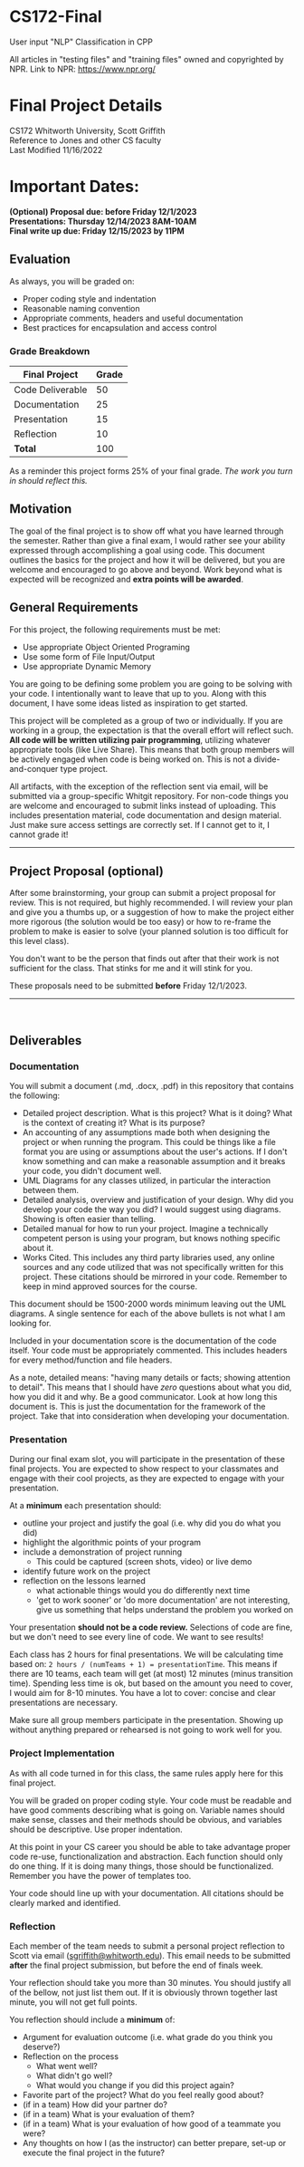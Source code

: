 # CS172-Final
User input "NLP" Classification in CPP

All articles in "testing files" and "training files" owned and copyrighted by NPR.
Link to NPR: https://www.npr.org/


# Final Project Details  
CS172 Whitworth University, Scott Griffith  
Reference to Jones and other CS faculty  
Last Modified 11/16/2022  

# Important Dates:
**(Optional) Proposal due: before Friday 12/1/2023**   
**Presentations: Thursday 12/14/2023 8AM-10AM**  
**Final write up due: Friday 12/15/2023 by 11PM**

## Evaluation
As always, you will be graded on:
- Proper coding style and indentation
- Reasonable naming convention
- Appropriate comments, headers and useful documentation
- Best practices for encapsulation and access control

### Grade Breakdown
| Final Project                | Grade |
|------------------------------|-------|
| Code Deliverable             |  50   |
| Documentation                |  25   |
| Presentation                 |  15   |
| Reflection                   |  10   |
|  __Total__                   |  100  |

As a reminder this project forms 25% of your final grade. *The work you turn in should reflect this.*

## Motivation
The goal of the final project is to show off what you have learned through the semester. Rather than give a final exam, I would rather see your ability expressed through accomplishing a goal using code. This document outlines the basics for the project and how it will be delivered, but you are welcome and encouraged to go above and beyond. Work beyond what is expected will be recognized and __extra points will be awarded__.

## General Requirements
For this project, the following requirements must be met:  
  * Use appropriate Object Oriented Programing
  * Use some form of File Input/Output
  * Use appropriate Dynamic Memory

You are going to be defining some problem you are going to be solving with your code. I intentionally want to leave that up to you. Along with this document, I have some ideas listed as inspiration to get started.  

This project will be completed as a group of two or individually. If you are working in a group, the expectation is that the overall effort will reflect such. **All code will be written utilizing pair programming**, utilizing whatever appropriate tools (like Live Share). This means that both group members will be actively engaged when code is being worked on. This is not a divide-and-conquer type project. 

All artifacts, with the exception of the reflection sent via email, will be submitted via a group-specific Whitgit repository. For non-code things you are welcome and encouraged to submit links instead of uploading. This includes presentation material, code documentation and design material. Just make sure access settings are correctly set. If I cannot get to it, I cannot grade it! 

---------------------------------

## Project Proposal (optional)
After some brainstorming, your group can submit a project proposal for review. This is not required, but highly recommended. I will review your plan and give you a thumbs up, or a suggestion of how to make the project either more rigorous (the solution would be too easy) or how to re-frame the problem to make is easier to solve (your planned solution is too difficult for this level class).

You don't want to be the person that finds out after that their work is not sufficient for the class. That stinks for me and it will stink for you.

These proposals need to be submitted __before__ Friday 12/1/2023.

----------------------------------
 
## Deliverables

### Documentation
You will submit a document (.md, .docx, .pdf) in this repository that contains the following:
* Detailed project description. What is this project? What is it doing? What is the context of creating it? What is its purpose?
* An accounting of any assumptions made both when designing the project or when running the program. This could be things like a file format you are using or assumptions about the user's actions. If I don't know something and can make a reasonable assumption and it breaks your code, you didn't document well.
* UML Diagrams for any classes utilized, in particular the interaction between them.
* Detailed analysis, overview and justification of your design. Why did you develop your code the way you did? I would suggest using diagrams. Showing is often easier than telling.  
* Detailed manual for how to run your project. Imagine a technically competent person is using your program, but knows nothing specific about it.
* Works Cited. This includes any third party libraries used, any online sources and any code utilized that was not specifically written for this project. These citations should be mirrored in your code. Remember to keep in mind approved sources for the course.
  
This document should be 1500-2000 words minimum leaving out the UML diagrams. A single sentence for each of the above bullets is not what I am looking for.

Included in your documentation score is the documentation of the code itself. Your code must be appropriately commented. This includes headers for every method/function and file headers.

As a note, detailed means: "having many details or facts; showing attention to detail". This means that I should have _zero_ questions about what you did, how you did it and why. Be a good communicator. Look at how long this document is. This is just the documentation for the framework of the project. Take that into consideration when developing your documentation.

### Presentation
During our final exam slot, you will participate in the presentation of these final projects. You are expected to show respect to your classmates and engage with their cool projects, as they are expected to engage with your presentation. 

At a **minimum** each presentation should:
* outline your project and justify the goal (i.e. why did you do what you did)
* highlight the algorithmic points of your program
* include a demonstration of project running
  * This could be captured (screen shots, video) or live demo
* identify future work on the project
* reflection on the lessons learned
  * what actionable things would you do differently next time
  * 'get to work sooner' or 'do more documentation' are not interesting, give us something that helps understand the problem you worked on

Your presentation **should not be a code review.** Selections of code are fine, but we don't need to see every line of code. We want to see results!

Each class has 2 hours for final presentations. We will be calculating time based on: `2 hours / (numTeams + 1) = presentationTime`. This means if there are 10 teams, each team will get (at most) 12 minutes (minus transition time). Spending less time is ok, but based on the amount you need to cover, I would aim for 8-10 minutes. You have a lot to cover: concise and clear presentations are necessary.  

Make sure all group members participate in the presentation. Showing up without anything prepared or rehearsed is not going to work well for you.

### Project Implementation
As with all code turned in for this class, the same rules apply here for this final project.  

You will be graded on proper coding style. Your code must be readable and have good comments describing what is going on. Variable names should make sense, classes and their methods should be obvious, and variables should be descriptive. Use proper indentation.  

At this point in your CS career you should be able to take advantage proper code re-use, functionalization and abstraction. Each function should only do one thing. If it is doing many things, those should be functionalized. Remember you have the power of templates too.  

Your code should line up with your documentation. All citations should be clearly marked and identified.

### Reflection

Each member of the team needs to submit a personal project reflection to Scott via email (sgriffith@whitworth.edu). This email needs to be submitted **after** the final project submission, but before the end of finals week.

Your reflection should take you more than 30 minutes. You should justify all of the bellow, not just list them out. If it is obviously thrown together last minute, you will not get full points. 

You reflection should include a **minimum** of:
* Argument for evaluation outcome (i.e. what grade do you think you deserve?)
* Reflection on the process
  * What went well?
  * What didn't go well?
  * What would you change if you did this project again?
* Favorite part of the project? What do you feel really good about?
* (if in a team) How did your partner do? 
* (if in a team) What is your evaluation of them?
* (if in a team) What is your evaluation of how good of a teammate you were?
* Any thoughts on how I (as the instructor) can better prepare, set-up or execute the final project in the future?


